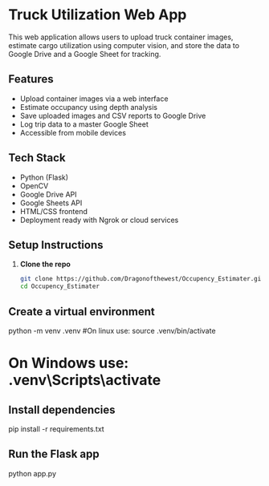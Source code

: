 # Truck Utilization Web App

This web application allows users to upload truck container images, estimate cargo utilization using computer vision, and store the data to Google Drive and a Google Sheet for tracking.

## Features

- Upload container images via a web interface
- Estimate occupancy using depth analysis
- Save uploaded images and CSV reports to Google Drive
- Log trip data to a master Google Sheet
- Accessible from mobile devices

## Tech Stack

- Python (Flask)
- OpenCV
- Google Drive API
- Google Sheets API
- HTML/CSS frontend
- Deployment ready with Ngrok or cloud services

## Setup Instructions

1. **Clone the repo**

   ```bash
   git clone https://github.com/Dragonofthewest/Occupency_Estimater.git
   cd Occupency_Estimater

## Create a virtual environment
python -m venv .venv
#On linux use: source .venv/bin/activate
# On Windows use: .venv\Scripts\activate

## Install dependencies
pip install -r requirements.txt

## Run the Flask app
python app.py
